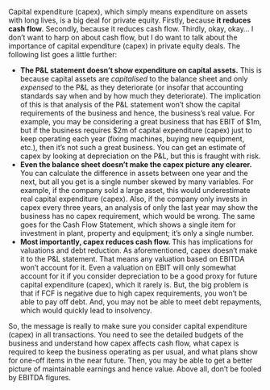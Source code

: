 <p>Capital expenditure (capex), which simply means expenditure on assets with long lives, is a big deal for private equity. Firstly, because<strong> it reduces cash flow</strong>. Secondly, because it reduces cash flow. Thirdly, okay, okay&#8230; I don&#8217;t want to harp on about cash flow, but I do want to talk about the importance of capital expenditure (capex) in private equity deals. The following list goes a little further:</p><ul><li><strong>The P&amp;L statement doesn&#8217;t show expenditure on capital assets.</strong> This is because capital assets are <em>capitalised</em> to the balance sheet and only <em>expensed </em>to the P&amp;L as they deteriorate (or insofar that accounting standards say when and by how much they deteriorate). The implication of this is that analysis of the P&amp;L statement won&#8217;t show the capital requirements of the business and hence, the business&#8217;s real value. For example, you may be considering a great business that has EBIT of $1m, but if the business requires $2m of capital expenditure (capex) just to keep operating each year (fixing machines, buying new equipment, etc.), then it&#8217;s not such a great business. You can get an estimate of capex by looking at depreciation on the P&amp;L, but this is fraught with risk.</li><li><strong>Even the balance sheet doesn&#8217;t make the capex picture any clearer.</strong> You can calculate the difference in assets between one year and the next, but all you get is a single number skewed by many variables. For example, if the company sold a large asset, this would underestimate real capital expenditure (capex). Also, if the company only invests in capex every three years, an analysis of only the last year may show the business has no capex requirement, which would be wrong. The same goes for the Cash Flow Statement, which shows a single item for investment in plant, property and equipment; it&#8217;s only a single number.</li><li><strong>Most importantly, capex reduces cash flow. </strong>This has implications for valuations and debt reduction. As aforementioned, capex doesn&#8217;t make it to the P&amp;L statement. That means any valuation based on EBITDA won&#8217;t account for it. Even a valuation on EBIT will only somewhat account for it if you consider depreciation to be a good proxy for future capital expenditure (capex), which it rarely is. But, the big problem is that if FCF is negative due to high capex requirements, you won&#8217;t be able to pay off debt. And, you may not be able to meet debt repayments, which would quickly lead to insolvency.</li></ul><p>So, the message is really to make sure you consider capital expenditure (capex) in all transactions. You need to see the detailed budgets of the business and understand how capex affects cash flow, what capex is required to keep the business operating as per usual, and what plans show for one-off items in the near future. Then, you may be able to get a better picture of maintainable earnings and hence value. Above all, don&#8217;t be fooled by EBITDA figures.</p>
